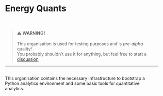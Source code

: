 # Energy Quants

<br>

> #### :warning: WARNING! <br>
> This organisation is used for testing purposes and is *pre-alpha* quality!<br>
> You probably shouldn't use it for anything, but feel free to start a
> [discussion](https://github.com/orgs/energy-quants/discussions/new)

----

<br>
This organisation contains the necessary infrastructure to bootstrap a Python
analytics environment and some basic tools for quantitative analytics.

